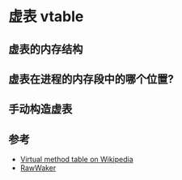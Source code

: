 # 虚表 vtable

## 虚表的内存结构

## 虚表在进程的内存段中的哪个位置?

## 手动构造虚表

## 参考

- [Virtual method table on Wikipedia](https://en.wikipedia.org/wiki/Virtual_method_table)
- [RawWaker](https://doc.rust-lang.org/std/task/struct.RawWaker.html)
